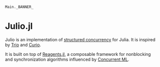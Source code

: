 ```@eval
Main._BANNER_
```

# Julio.jl

Julio is an implementation of [structured
concurrency](https://en.wikipedia.org/wiki/Structured_concurrency) for Julia.
It is inspired by [Trio](https://github.com/python-trio/trio) and
[Curio](https://github.com/dabeaz/curio).

It is built on top of [Reagents.jl](https://github.com/tkf/Reagents.jl), a
composable framework for nonblocking and synchronization algorithms influenced
by [Concurrent ML](https://en.wikipedia.org/wiki/Concurrent_ML).
